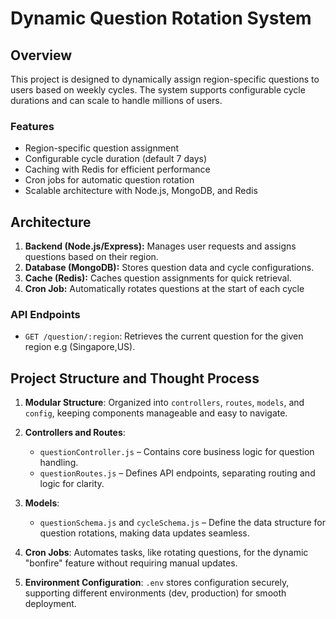 # Dynamic Question Rotation System

## Overview

This project is designed to dynamically assign region-specific questions to users based on weekly cycles. The system supports configurable cycle durations and can scale to handle millions of users.

### Features
- Region-specific question assignment
- Configurable cycle duration (default 7 days)
- Caching with Redis for efficient performance
- Cron jobs for automatic question rotation
- Scalable architecture with Node.js, MongoDB, and Redis

## Architecture

1. **Backend (Node.js/Express):** Manages user requests and assigns questions based on their region.
2. **Database (MongoDB):** Stores question data and cycle configurations.
3. **Cache (Redis):** Caches question assignments for quick retrieval.
4. **Cron Job:** Automatically rotates questions at the start of each cycle 

### API Endpoints

- `GET /question/:region`: Retrieves the current question for the given region e.g (Singapore,US).

## Project Structure and Thought Process

1. **Modular Structure**: Organized into `controllers`, `routes`, `models`, and `config`, keeping components manageable and easy to navigate.

2. **Controllers and Routes**:
   - `questionController.js` – Contains core business logic for question handling.
   - `questionRoutes.js` – Defines API endpoints, separating routing and logic for clarity.

3. **Models**:
   - `questionSchema.js` and `cycleSchema.js` – Define the data structure for question rotations, making data updates seamless.

4. **Cron Jobs**: Automates tasks, like rotating questions, for the dynamic "bonfire" feature without requiring manual updates.

5. **Environment Configuration**: `.env` stores configuration securely, supporting different environments (dev, production) for smooth deployment.
